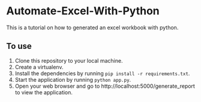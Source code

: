# Automate-Excel-With-Python
This is a tutorial on how to generated an excel workbook with python.

## To use
1. Clone this repository to your local machine.
2. Create a virtualenv. 
3. Install the dependencies by running `pip install -r requirements.txt`.
4. Start the application by running `python app.py`.
45. Open your web browser and go to http://localhost:5000/generate_report to view the application.
